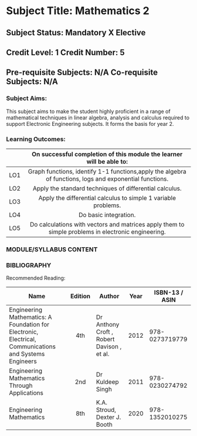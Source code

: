 # Subject Title: Mathematics 2

## Subject Status: Mandatory X Elective

## Credit Level: 1 Credit Number: 5

## Pre-requisite Subjects: N/A Co-requisite Subjects: N/A


### Subject Aims:

This subject aims to make the student highly proficient in a range of mathematical techniques in linear algebra, analysis and calculus required to support Electronic Engineering subjects. It forms the basis for year 2.

### Learning Outcomes:

|  | On successful completion of this module the learner will be able to: |
|---|:---:|
| LO1 | Graph functions, identify 1-1 functions,apply the algebra of functions, logs and exponential functions. |
| LO2 | Apply the standard techniques of differential calculus. |
| LO3 | Apply the differential calculus to simple 1 variable problems. |
| LO4 | Do basic integration. |
| LO5 | Do calculations with vectors and matrices apply them to simple problems in electronic engineering. |

### MODULE/SYLLABUS CONTENT

### BIBLIOGRAPHY

Recommended Reading:

| **Name** | **Edition** | **Author** | **Year** | **ISBN-13**  /  **ASIN** |
|---|:---:|---|---|---|
| Engineering Mathematics: A Foundation for Electronic, Electrical, Communications and Systems Engineers | 4th | Dr Anthony Croft ,  Robert Davison , et al. | 2012 | 978-0273719779 |
| Engineering Mathematics Through Applications | 2nd | Dr Kuldeep Singh | 2011 | 978-0230274792 |
| Engineering Mathematics | 8th | K.A. Stroud, Dexter J. Booth | 2020 | 978-1352010275 |